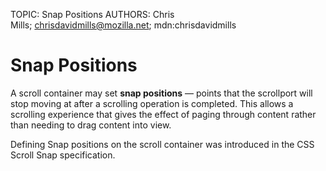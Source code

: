TOPIC: Snap Positions
AUTHORS: Chris Mills; chrisdavidmills@mozilla.net; mdn:chrisdavidmills

# Snap Positions

A scroll container may set **snap positions** — points that the scrollport
will stop moving at after a scrolling operation is completed. This allows a scrolling experience
that gives the effect of paging through content rather than needing to drag content into view.

Defining Snap positions on the scroll container was introduced in the CSS Scroll Snap specification.
